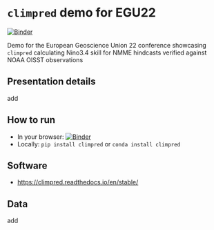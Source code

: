 # `climpred` demo for EGU22

[![Binder](https://mybinder.org/badge_logo.svg)](https://mybinder.org/v2/gh/aaronspring/climpred_egu22_demo/HEAD?labpath=EGU22.ipynb)

Demo for the European Geoscience Union 22 conference showcasing `climpred` calculating Nino3.4 skill for NMME hindcasts verified against NOAA OISST observations

Presentation details
--------------------

add

How to run
----------

- In your browser: [![Binder](https://mybinder.org/badge_logo.svg)](https://mybinder.org/v2/gh/aaronspring/climpred_egu22_demo/HEAD?labpath=EGU22.ipynb)
- Locally: `pip install climpred` or `conda install climpred`

Software
--------
- https://climpred.readthedocs.io/en/stable/

Data
----

add
